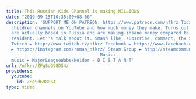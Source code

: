 ```yaml
---
title: This Russian Kids Channel is making MILLIONS
date: "2019-09-15T10:35:00+08:00"
description: 'SUPPORT ME ON PATREON: https://www.patreon.com/nfkrz Today we discuss
  children channels on YouTube and how much money they make. Turns out some of them
  are actually based in Russia and are making insane money compared to any other Russian
  resident. Let''s talk about it. Smash like, subscribe, comment, thx xoxo ---------------------------------
  Twitch ► http://www.twitch.tv/nfkrz Facebook ► https://www.facebook.com/NFKRZ1 Instagram
  ► https://instagram.com/roman_nfkrz/ Steam Group ► http://steamcommunity.com/groups/nfkrzgroup
  --------------------------------- Music: --------------------------------- Outro
  music ► MajorLeagueWobs/Holder - D I S T A N T'
url: /nfkrz/ZPgSdG98DS4/
providers:
  youtube:
    id: ZPgSdG98DS4
type: video
---
```

